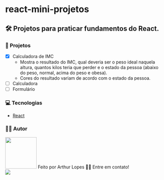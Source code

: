 # react-mini-projetos

## 🛠 Projetos para praticar fundamentos do React.

### 📂 Projetos
- [x] Calculadora de IMC
  - Mostra o resultado do IMC, qual deveria ser o peso ideal naquela altura, quantos kilos teria que perder e o estado da pessoa (abaixo do peso, normal, acima do peso e obesa).
  - Cores do resultado variam de acordo com o estado da pessoa.
- [ ] Calculadora
- [ ] Formulário

### 💻 Tecnologias
 - [React](https://pt-br.reactjs.org/)

### 👨‍💻 Autor
 <img src="https://avatars.githubusercontent.com/u/82395681?v=4" width="100px;" alt=""/>
  Feito por Arthur Lopes 👋🏽 Entre em contato!
  </br>
  <a href="mailto:arthurllopes10@gmail.com" alt="Gmail">
  <img src="https://img.shields.io/badge/-arthurllopes10@gmail.com-c14438?style=flat-square&logo=Gmail&logoColor=white&link=mailto:arthurllopes10@gmail.com" /></a>
  
